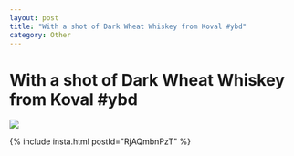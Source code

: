 ```yaml
---
layout: post
title: "With a shot of Dark Wheat Whiskey from Koval #ybd"
category: Other
---
```


With a shot of Dark Wheat Whiskey from Koval #ybd
=================================================

![](http://distilleryimage11.s3.amazonaws.com/b4129e64254b11e2bf6922000a9f1404_7.jpg)  

{% include insta.html postId="RjAQmbnPzT" %}